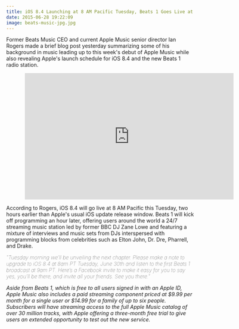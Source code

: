 ```yaml
---
title: iOS 8.4 Launching at 8 AM Pacific Tuesday, Beats 1 Goes Live at 9 AM
date: 2015-06-28 19:22:09
image: beats-music-jpg.jpg
---
```


<p class="intro"><span class="dropcap">F</span>ormer Beats Music CEO and current Apple Music senior director Ian Rogers made a brief blog post yesterday summarizing some of his background in music leading up to this week's debut of Apple Music while also revealing Apple's launch schedule for iOS 8.4 and the new Beats 1 radio station. </p>

<div style="width: 80%; margin: 10px auto;"><iframe width="560" height="340" src="https://www.youtube.com/embed/Y1zs0uHHoSw" frameborder="0" allowfullscreen></iframe></div>

<p>According to Rogers, iOS 8.4 will go live at 8 AM Pacific this Tuesday, two hours earlier than Apple's usual iOS update release window. Beats 1 will kick off programming an hour later, offering users around the world a 24/7 streaming music station led by former BBC DJ Zane Lowe and featuring a mixture of interviews and music sets from DJs interspersed with programming blocks from celebrities such as Elton John, Dr. Dre, Pharrell, and Drake.</p>
<p style="font-weight:lighter;"><i>"Tuesday morning we’ll be unveiling the next chapter. Please make a note to upgrade to iOS 8.4 at 8am PT Tuesday, June 30th and listen to the first Beats 1 broadcast at 9am PT. Here’s a Facebook invite to make it easy for you to say yes, you’ll be there, and invite all your friends. See you there."<i></p>
<p>Aside from Beats 1, which is free to all users signed in with an Apple ID, Apple Music also includes a paid streaming component priced at $9.99 per month for a single user or $14.99 for a family of up to six people. Subscribers will have streaming access to the full Apple Music catalog of over 30 million tracks, with Apple offering a three-month free trial to give users an extended opportunity to test out the new service.</p>
